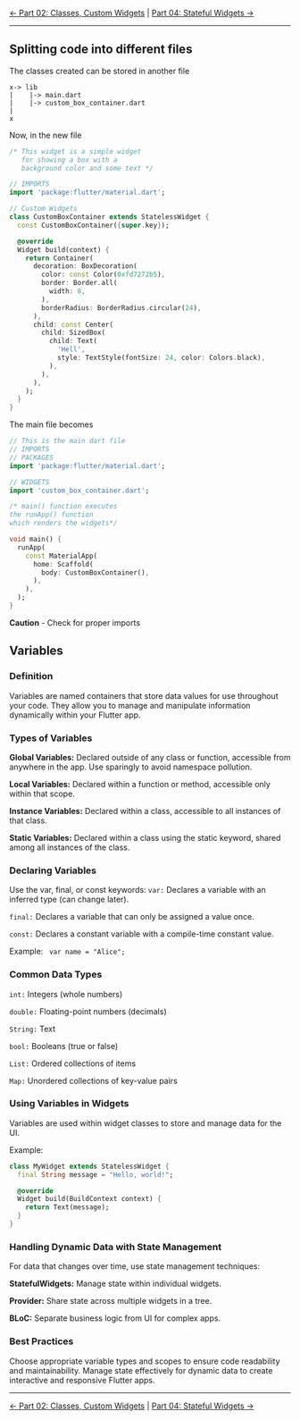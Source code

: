 [<- Part 02: Classes, Custom Widgets](https://github.com/PriyathamVarma/Learn-Flutter/blob/main/Dice-Game/Part-01.md) |
[Part 04: Stateful Widgets ->](https://github.com/PriyathamVarma/Learn-Flutter/blob/main/Dice-Game/Part-03.md)

<hr/>

## Splitting code into different files

The classes created can be stored in another file 

```
x-> lib
|    |-> main.dart
|    |-> custom_box_container.dart
|
x
```

Now, in the new file 

```dart
/* This widget is a simple widget
   for showing a box with a
   background color and some text */

// IMPORTS
import 'package:flutter/material.dart';

// Custom Widgets
class CustomBoxContainer extends StatelessWidget {
  const CustomBoxContainer({super.key});

  @override
  Widget build(context) {
    return Container(
      decoration: BoxDecoration(
        color: const Color(0xfd7272b5),
        border: Border.all(
          width: 8,
        ),
        borderRadius: BorderRadius.circular(24),
      ),
      child: const Center(
        child: SizedBox(
          child: Text(
            'Hell',
            style: TextStyle(fontSize: 24, color: Colors.black),
          ),
        ),
      ),
    );
  }
}
```

The main file becomes

```dart
// This is the main dart file
// IMPORTS
// PACKAGES
import 'package:flutter/material.dart';

// WIDGETS
import 'custom_box_container.dart';

/* main() function executes 
the runApp() function 
which renders the widgets*/

void main() {
  runApp(
    const MaterialApp(
      home: Scaffold(
        body: CustomBoxContainer(),
      ),
    ),
  );
}
```

**Caution** - Check for proper imports

## Variables

### Definition

Variables are named containers that store data values for use throughout your code.
They allow you to manage and manipulate information dynamically within your Flutter app.

### Types of Variables

**Global Variables:** Declared outside of any class or function, accessible from anywhere in the app. Use sparingly to avoid namespace pollution.

**Local Variables:** Declared within a function or method, accessible only within that scope.

**Instance Variables:** Declared within a class, accessible to all instances of that class.

**Static Variables:** Declared within a class using the static keyword, shared among all instances of the class.

### Declaring Variables

Use the var, final, or const keywords:
``` var: ``` Declares a variable with an inferred type (can change later).

``` final: ```  Declares a variable that can only be assigned a value once.

``` const: ```  Declares a constant variable with a compile-time constant value.

Example: ```  var name = "Alice"; ``` 

### Common Data Types

``` int: ```  Integers (whole numbers)

``` double: ```  Floating-point numbers (decimals)

``` String: ```  Text

``` bool: ```  Booleans (true or false)

``` List: ```  Ordered collections of items

``` Map: ```  Unordered collections of key-value pairs

### Using Variables in Widgets

Variables are used within widget classes to store and manage data for the UI.

Example:
```Dart
class MyWidget extends StatelessWidget {
  final String message = "Hello, world!";

  @override
  Widget build(BuildContext context) {
    return Text(message);
  }
}
```

### Handling Dynamic Data with State Management

For data that changes over time, use state management techniques:

**StatefulWidgets:** Manage state within individual widgets.

**Provider:** Share state across multiple widgets in a tree.

**BLoC:** Separate business logic from UI for complex apps.

### Best Practices

Choose appropriate variable types and scopes to ensure code readability and maintainability.
Manage state effectively for dynamic data to create interactive and responsive Flutter apps.


<hr/>

[<- Part 02: Classes, Custom Widgets](https://github.com/PriyathamVarma/Learn-Flutter/blob/main/Dice-Game/Part-01.md) |
[Part 04: Stateful Widgets ->](https://github.com/PriyathamVarma/Learn-Flutter/blob/main/Dice-Game/Part-03.md)

